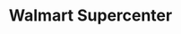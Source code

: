 ---
title: "Walmart Supercenter"
url: /charlotte/walmart-supercenter-wilkinson-boulevard/
shop: supermarket
---